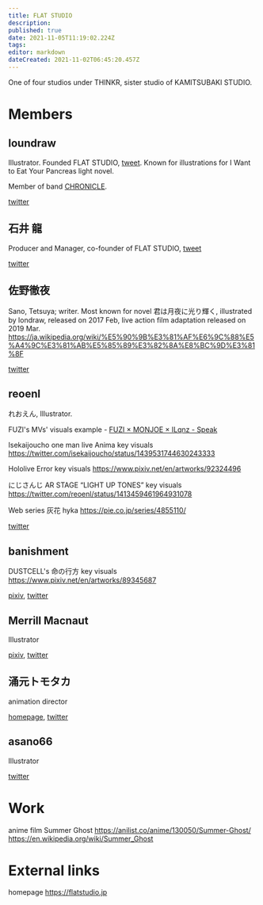 ```yaml
---
title: FLAT STUDIO
description: 
published: true
date: 2021-11-05T11:19:02.224Z
tags: 
editor: markdown
dateCreated: 2021-11-02T06:45:20.457Z
---
```


One of four studios under THINKR, sister studio of KAMITSUBAKI STUDIO.

# Members

## loundraw

Illustrator. Founded FLAT STUDIO, [tweet](https://twitter.com/loundraw/status/1083664928161050624). Known for illustrations for I Want to Eat Your Pancreas light novel.

Member of band [CHRONICLE](https://chronicle.city/biography/).

[twitter](https://twitter.com/loundraw)

## 石井 龍

Producer and Manager, co-founder of FLAT STUDIO, [tweet](https://twitter.com/ishii_ryu/status/1218383294913339392)

[twitter](https://twitter.com/ishii_ryu)

## 佐野徹夜

Sano, Tetsuya; writer. Most known for novel 君は月夜に光り輝く, illustrated by londraw, released on 2017 Feb, live action film adaptation released on 2019 Mar.
https://ja.wikipedia.org/wiki/%E5%90%9B%E3%81%AF%E6%9C%88%E5%A4%9C%E3%81%AB%E5%85%89%E3%82%8A%E8%BC%9D%E3%81%8F

[twitter](https://twitter.com/dame_murahito)

## reoenl

れおえん, Illustrator.

FUZI's MVs' visuals
example - [FUZI × MONJOE × ILqnz - Speak](https://www.youtube.com/watch?v=0bH5Mg6HJnU)

Isekaijoucho one man live Anima key visuals
https://twitter.com/isekaijoucho/status/1439531744630243333

Hololive Error key visuals
https://www.pixiv.net/en/artworks/92324496

にじさんじ AR STAGE “LIGHT UP TONES” key visuals
https://twitter.com/reoenl/status/1413459461964931078

Web series 灰花 hyka
https://pie.co.jp/series/4855110/

[twitter](https://twitter.com/reoenl)

## banishment

DUSTCELL's 命の行方 key visuals
https://www.pixiv.net/en/artworks/89345687

[pixiv](https://www.pixiv.net/en/users/23223750), [twitter](https://twitter.com/yokaibanish)

## Merrill Macnaut

Illustrator

[pixiv](https://www.pixiv.net/en/users/856869), [twitter](https://twitter.com/k_i0624)

## 涌元トモタカ

animation director

[homepage](http://wakumoto.work/), [twitter](https://twitter.com/t_wakumoto)

## asano66

Illustrator

[twitter](https://twitter.com/66asano)

# Work

anime film Summer Ghost
https://anilist.co/anime/130050/Summer-Ghost/
https://en.wikipedia.org/wiki/Summer_Ghost


# External links

homepage
https://flatstudio.jp


